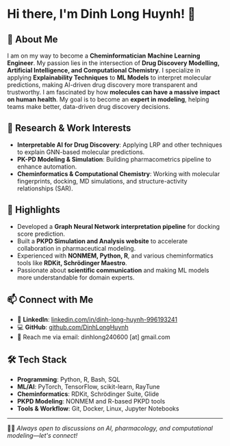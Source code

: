 # Hi there, I'm Dinh Long Huynh! 👋

## 🚀 About Me
I am on my way to become a **Cheminformatician** **Machine Learning Engineer**. My passion lies in the intersection of **Drug Discovery Modelling, Artificial Intelligence, and Computational Chemistry**. I specialize in applying **Explainability Techniques** to **ML Models** to interpret molecular predictions, making AI-driven drug discovery more transparent and trustworthy. I am fascinated by how **molecules can have a massive impact on human health**. My goal is to become an **expert in modeling**, helping teams make better, data-driven drug discovery decisions.


## 🔬 Research & Work Interests
- **Interpretable AI for Drug Discovery**: Applying LRP and other techniques to explain GNN-based molecular predictions.
- **PK-PD Modeling & Simulation**: Building pharmacometrics pipeline to enhance automation.
- **Cheminformatics & Computational Chemistry**: Working with molecular fingerprints, docking, MD simulations, and structure-activity relationships (SAR).

## 🌟 Highlights
- Developed a **Graph Neural Network interpretation pipeline** for docking score prediction.
- Built a **PKPD Simulation and Analysis website** to accelerate collaboration in pharmaceutical modeling.
- Experienced with **NONMEM, Python, R**, and various cheminformatics tools like **RDKit, Schrödinger Maestro**.
- Passionate about **scientific communication** and making ML models more understandable for domain experts.

## 📫 Connect with Me
- 🔗 **LinkedIn**: [linkedin.com/in/dinh-long-huynh-996193241](https://www.linkedin.com/in/dinh-long-huynh-996193241/)
- 💻 **GitHub**: [github.com/DinhLongHuynh](https://github.com/DinhLongHuynh)
- 📧 Reach me via email: dinhlong240600 [at] gmail.com

## 🛠️ Tech Stack
- **Programming**: Python, R, Bash, SQL
- **ML/AI**: PyTorch, TensorFlow, scikit-learn, RayTune
- **Cheminformatics**: RDKit, Schrödinger Suite, Glide
- **PKPD Modeling**: NONMEM and R-based PKPD tools
- **Tools & Workflow**: Git, Docker, Linux, Jupyter Notebooks
  
---
🧑‍💻 *Always open to discussions on AI, pharmacology, and computational modeling—let's connect!*

